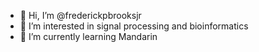 - 👋 Hi, I’m @frederickpbrooksjr
- 👀 I’m interested in signal processing and bioinformatics
- 🌱 I’m currently learning Mandarin

<!---
frederickpbrooksjr/frederickpbrooksjr is a ✨ special ✨ repository because its `README.md` (this file) appears on your GitHub profile.
You can click the Preview link to take a look at your changes.
--->
